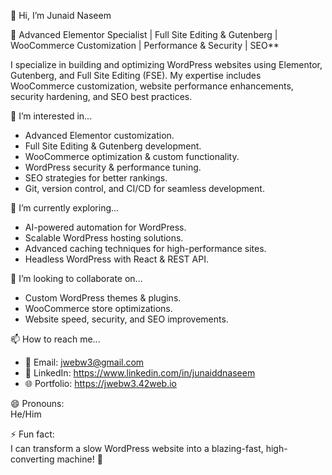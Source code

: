 👋 Hi, I’m Junaid Naseem  

🚀 Advanced Elementor Specialist | Full Site Editing & Gutenberg | WooCommerce Customization | Performance & Security | SEO**  

I specialize in building and optimizing WordPress websites using Elementor, Gutenberg, and Full Site Editing (FSE). My expertise includes WooCommerce customization, website performance enhancements, security hardening, and SEO best practices.  

👀 I’m interested in...  
- Advanced Elementor customization.  
- Full Site Editing & Gutenberg development.  
- WooCommerce optimization & custom functionality.  
- WordPress security & performance tuning.
- SEO strategies for better rankings.
- Git, version control, and CI/CD for seamless development.   

🌱 I’m currently exploring...  
- AI-powered automation for WordPress.  
- Scalable WordPress hosting solutions.
- Advanced caching techniques for high-performance sites.  
- Headless WordPress with React & REST API.   

💞️ I’m looking to collaborate on...  
- Custom WordPress themes & plugins.  
- WooCommerce store optimizations.  
- Website speed, security, and SEO improvements.  

📫 How to reach me...  
- 📩 Email: jwebw3@gmail.com
- 💼 LinkedIn: https://www.linkedin.com/in/junaiddnaseem
- 🌐 Portfolio: https://jwebw3.42web.io

😄 Pronouns:  
He/Him  

⚡ Fun fact:  
I can transform a slow WordPress website into a blazing-fast, high-converting machine! 🚀  


<!---
junaiddnaseem/junaiddnaseem is a ✨ special ✨ repository because its `README.md` (this file) appears on your GitHub profile.
You can click the Preview link to take a look at your changes.
--->
